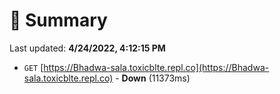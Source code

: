 # 📖 Summary
Last updated: **4/24/2022, 4:12:15 PM**

- `GET` [https://Bhadwa-sala.toxicblte.repl.co](https://Bhadwa-sala.toxicblte.repl.co) - **Down** (11373ms)
